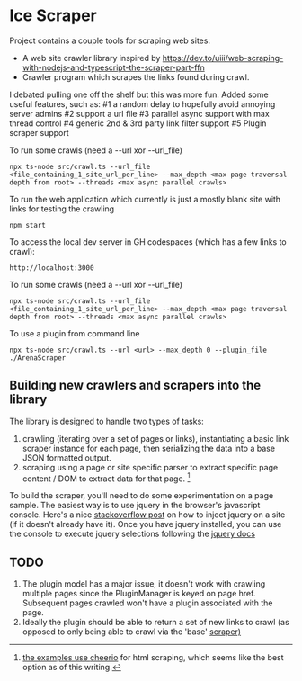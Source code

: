 # Ice Scraper

Project contains a couple tools for scraping web sites:
 - A web site crawler library inspired by https://dev.to/uiii/web-scraping-with-nodejs-and-typescript-the-scraper-part-ffn 
 - Crawler program which scrapes the links found during crawl.
 
I debated pulling one off the shelf but this was more fun.  Added some useful features, such as:
#1 a random delay to hopefully avoid annoying server admins
#2 support a url file
#3 parallel async support with max thread control
#4 generic 2nd & 3rd party link filter support
#5 Plugin scraper support

To run some crawls (need a --url xor --url_file)
```
npx ts-node src/crawl.ts --url_file <file_containing_1_site_url_per_line> --max_depth <max page traversal depth from root> --threads <max async parallel crawls>
```

To run the web application which currently is just a mostly blank site with links for testing the crawling

```
npm start
```

To access the local dev server in GH codespaces (which has a few links to crawl):
```
http://localhost:3000
```

To run some crawls (need a --url xor --url_file)
```
npx ts-node src/crawl.ts --url_file <file_containing_1_site_url_per_line> --max_depth <max page traversal depth from root> --threads <max async parallel crawls>
```

To use a plugin from command line
```
npx ts-node src/crawl.ts --url <url> --max_depth 0 --plugin_file ./ArenaScraper
```


## Building new crawlers and scrapers into the library

The library is designed to handle two types of tasks: 
1. crawling (iterating over a set of pages or links), instantiating a basic link scraper instance for each page,  then serializing the data into a base JSON formatted output.
1. scraping using a page or site specific parser to extract specific page content / DOM to extract data for that page. [^1]

To build the scraper, you'll need to do some experimentation on a page sample.  The easiest way is to use jquery in the browser's javascript console.  Here's a nice [stackoverflow post](https://stackoverflow.com/questions/7474354/include-jquery-in-the-javascript-console) on how to inject jquery on a site (if it doesn't already have it).  Once you have jquery installed, you can use the console to execute jquery selections following the [jquery docs](https://learn.jquery.com/using-jquery-core/selecting-elements/)  

[^1]: the examples use [cheerio](https://cheerio.js.org/) for html scraping, which seems like the best option as of this writing.


## TODO
1. The plugin model has a major issue, it doesn't work with crawling multiple pages since the PluginManager is keyed on page href.  Subsequent pages crawled won't have a plugin associated with the page.
1. Ideally the plugin should be able to return a set of new links to crawl (as opposed to only being able to crawl via the 'base' <a href> scraper)